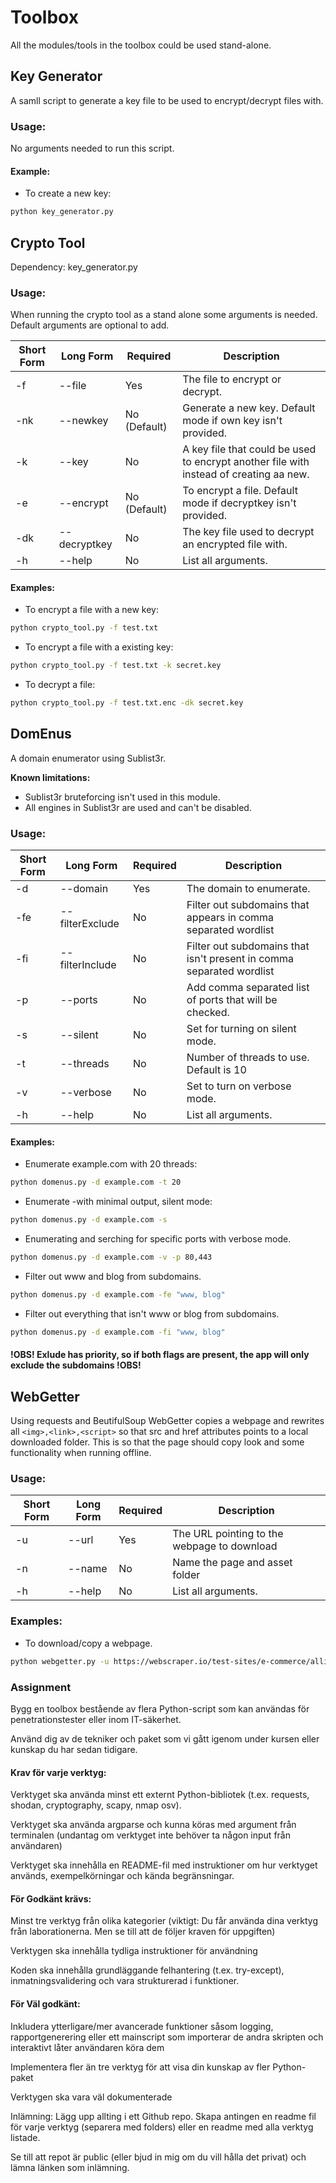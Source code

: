 # Toolbox

All the modules/tools in the toolbox could be used stand-alone.

## Key Generator
A samll script to generate a key file to be used to encrypt/decrypt files with.

### Usage:
No arguments needed to run this script.

#### Example:
- To create a new key:
```bash
python key_generator.py
```

## Crypto Tool
Dependency: key_generator.py

### Usage:
When running the crypto tool as a stand alone some arguments is needed.
Default arguments are optional to add.

|Short Form|Long Form|Required|Description|
|---|---|---|---|
|-f|--file| Yes|The file to encrypt or decrypt.|
|-nk|--newkey|No (Default)|Generate a new key. Default mode if own key isn't provided.|
|-k|--key|No|A key file that could be used to encrypt another file with instead of creating aa new.|
|-e|--encrypt|No (Default)|To encrypt a file. Default mode if decryptkey isn't provided.|
|-dk|--decryptkey|No|The key file used to decrypt an encrypted file with.|
|-h|--help|No| List all arguments.|

#### Examples:
- To encrypt a file with a new key:
```bash
python crypto_tool.py -f test.txt
```
- To encrypt a file with a existing key:
```bash
python crypto_tool.py -f test.txt -k secret.key
```
- To decrypt a file:
```bash
python crypto_tool.py -f test.txt.enc -dk secret.key
```

## DomEnus
A domain enumerator using Sublist3r.

**Known limitations:**
- Sublist3r bruteforcing isn't used in this module.
- All engines in Sublist3r are used and can't be disabled.

### Usage:
|Short Form|Long Form|Required|Description|
|---|---|---|---|
|-d|--domain|Yes|The domain to enumerate.|
|-fe|--filterExclude|No|Filter out subdomains that appears in comma separated wordlist|
|-fi|--filterInclude|No|Filter out subdomains that isn't present in comma separated wordlist|
|-p|--ports|No|Add comma separated list of ports that will be checked.|
|-s|--silent|No|Set for turning on silent mode.|
|-t|--threads|No|Number of threads to use. Default is 10|
|-v|--verbose|No|Set to turn on verbose mode.|
|-h|--help|No|List all arguments.|

#### Examples:
- Enumerate example.com with 20 threads:
```bash
python domenus.py -d example.com -t 20
```
- Enumerate -with minimal output, silent mode:
```bash
python domenus.py -d example.com -s
```
- Enumerating and serching for specific ports with verbose mode.
```bash
python domenus.py -d example.com -v -p 80,443
```
- Filter out www and blog from subdomains.
```bash
python domenus.py -d example.com -fe "www, blog"
```
- Filter out everything that isn't www or blog from subdomains.
```bash
python domenus.py -d example.com -fi "www, blog"
```
#### !OBS! Exlude has priority, so if both flags are present, the app will only exclude the subdomains !OBS!

## WebGetter
Using requests and BeutifulSoup WebGetter copies a webpage and rewrites all ```<img>,<link>,<script>``` so that src and href attributes points to a local downloaded folder. This is so that the page should copy look and some functionality when running offline.

### Usage:
|Short Form|Long Form|Required|Description|
|---|---|---|---|
|-u|--url|Yes|The URL pointing to the webpage to download|
|-n|--name|No|Name the page and asset folder|
|-h|--help|No|List all arguments.|

### Examples:
- To download/copy a webpage.
```bash
python webgetter.py -u https://webscraper.io/test-sites/e-commerce/allinone
```
### Assignment
Bygg en toolbox bestående av flera Python-script som kan användas för penetrationstester eller inom IT-säkerhet.

Använd dig av de tekniker och paket som vi gått igenom under kursen eller kunskap du har sedan tidigare.


#### Krav för varje verktyg:
Verktyget ska använda minst ett externt Python-bibliotek (t.ex. requests, shodan, cryptography, scapy, nmap osv).

Verktyget ska använda argparse och kunna köras med argument från terminalen (undantag om verktyget inte behöver ta någon input från användaren)

Verktyget ska innehålla en README-fil med instruktioner om hur verktyget används, exempelkörningar och kända begränsningar.

#### För Godkänt krävs:
Minst tre verktyg från olika kategorier (viktigt: Du får använda dina verktyg från laborationerna. Men se till att de följer kraven för uppgiften)

Verktygen ska innehålla tydliga instruktioner för användning

Koden ska innehålla grundläggande felhantering (t.ex. try-except), inmatningsvalidering och vara strukturerad i funktioner.


#### För Väl godkänt:
Inkludera ytterligare/mer avancerade funktioner såsom logging, rapportgenerering eller ett mainscript som importerar de andra skripten och interaktivt låter användaren köra dem

Implementera fler än tre verktyg för att visa din kunskap av fler Python-paket

Verktygen ska vara väl dokumenterade


Inlämning:
Lägg upp allting i ett Github repo. Skapa antingen en readme fil för varje verktyg (separera med folders) eller en readme med alla verktyg listade.

Se till att repot är public (eller bjud in mig om du vill hålla det privat) och lämna länken som inlämning.
